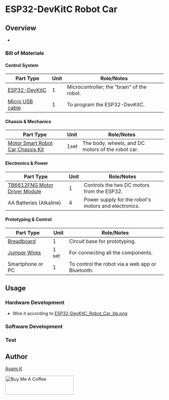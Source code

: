 # ESP32-DevKitC Robot Car

## Overview

- 


### Bill of Materials

#### Control System

| Part Type                                  | Unit | Role/Notes                                 |
| ------------------------------------------ | ---- | ------------------------------------------ |
| [ESP32-DevKitC](https://amzn.to/4jV1hnT)   | 1    | Microcontroller; the "brain" of the robot. |
| [Micro USB cable](https://amzn.to/4nmvlf5) | 1    | To program the ESP32-DevKitC.              |


#### Chassis & Mechanics

| Part Type                                                    | Unit | Role/Notes                                        |
| ------------------------------------------------------------ | ---- | ------------------------------------------------- |
| [Motor Smart Robot Car Chassis Kit](https://amzn.to/3Ggs4gN) | 1set | The body, wheels, and DC motors of the robot car. |


#### Electronics & Power

| Part Type                                                | Unit | Role/Notes                                           |
| -------------------------------------------------------- | ---- | ---------------------------------------------------- |
| [TB6612FNG Motor Driver Module](https://amzn.to/3I3CAbW) | 1    | Controls the two DC motors from the ESP32.           |
| AA Batteries (Alkaline)                                  | 4    | Power supply for the robot's motors and electronics. |


#### Prototyping & Control

| Part Type                               | Unit  | Role/Notes                                       |
| --------------------------------------- | ----- | ------------------------------------------------ |
| [Breadboard](https://amzn.to/40bMzlk)   | 1     | Circuit base for prototyping.                    |
| [Jumper Wires](https://amzn.to/45voWYC) | 1 set | For connecting all the components.               |
| Smartphone or PC                        | 1     | To control the robot via a web app or Bluetooth. |


## Usage

### Hardware Development

-  Wire it according to [ESP32-DevKitC_Robot_Car_bb.png](https://github.com/asamiile/diy-electronics/blob/main/ESP32-DevKitC_Robot_Car/diagrams/ESP32-DevKitC_Robot_Car_bb.png)


### Software Development

<!-- 1. Open the Arduino IDE.
2. Install "Adafruit NeoPixel by Adafruit" from the menu Tools > Manage Libraries.
3. Write the Arduino_Uno_LED_8x8_led_matrix_art.ino code to Arduino. -->

### Test

<!-- 1. Upload the sketch to the Arduino and connect the power supply.
2. The LED matrix will initialize and display the first pattern.
3. Press the tactile switch to cycle through the display patterns in order.
4. Confirm that all patterns are displayed correctly to complete the test. -->



## Author

[Asami.K](https://asami.tokyo/)

<a href="https://www.buymeacoffee.com/asamiile" target="_blank"><img src="https://cdn.buymeacoffee.com/buttons/v2/default-yellow.png" alt="Buy Me A Coffee" style="height: 60px !important;width: 217px !important;" ></a>
